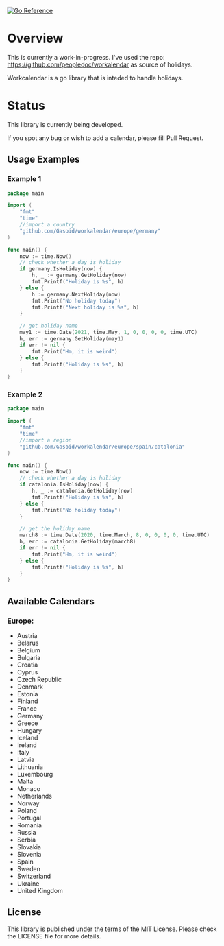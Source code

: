 [![Go Reference](https://pkg.go.dev/badge/github.com/Gasoid/workalendar.svg)](https://pkg.go.dev/github.com/Gasoid/workalendar)
# Overview
This is currently a work-in-progress.
I've used the repo: https://github.com/peopledoc/workalendar as source of holidays.

Workcalendar is a go library that is inteded to handle holidays.

# Status
This library is currently being developed.

If you spot any bug or wish to add a calendar, please fill Pull Request.

## Usage Examples
### Example 1
```go
package main

import (
    "fmt"
	"time"
    //import a country
	"github.com/Gasoid/workalendar/europe/germany"
)

func main() {
    now := time.Now()
    // check whether a day is holiday
    if germany.IsHoliday(now) {
        h, _ := germany.GetHoliday(now)
        fmt.Printf("Holiday is %s", h)
    } else {
        h := germany.NextHoliday(now)
        fmt.Print("No holiday today")
        fmt.Printf("Next holiday is %s", h)
    }

    // get holiday name
    may1 := time.Date(2021, time.May, 1, 0, 0, 0, 0, time.UTC)
    h, err := germany.GetHoliday(may1)
    if err != nil {
        fmt.Print("Hm, it is weird")
    } else {
        fmt.Printf("Holiday is %s", h)
    }
}

```

### Example 2
```go
package main

import (
    "fmt"
	"time"
    //import a region
	"github.com/Gasoid/workalendar/europe/spain/catalonia"
)

func main() {
    now := time.Now()
    // check whether a day is holiday
    if catalonia.IsHoliday(now) {
        h, _ := catalonia.GetHoliday(now)
        fmt.Printf("Holiday is %s", h)
    } else {
        fmt.Print("No holiday today")
    }

    // get the holiday name
    march8 := time.Date(2020, time.March, 8, 0, 0, 0, 0, time.UTC)
    h, err := catalonia.GetHoliday(march8)
    if err != nil {
        fmt.Print("Hm, it is weird")
    } else {
        fmt.Printf("Holiday is %s", h)
    }
}
```
## Available Calendars
### Europe:
- Austria
- Belarus
- Belgium
- Bulgaria
- Croatia
- Cyprus
- Czech Republic
- Denmark
- Estonia
- Finland
- France
- Germany
- Greece
- Hungary
- Iceland
- Ireland
- Italy
- Latvia
- Lithuania
- Luxembourg
- Malta
- Monaco
- Netherlands
- Norway
- Poland
- Portugal
- Romania
- Russia
- Serbia
- Slovakia
- Slovenia
- Spain
- Sweden
- Switzerland
- Ukraine
- United Kingdom


## License
This library is published under the terms of the MIT License. Please check the LICENSE file for more details.
